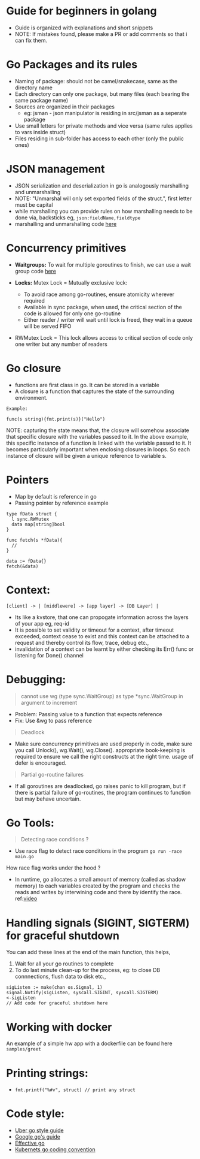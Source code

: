 # Guide for beginners in golang
- Guide is organized with explanations and short snippets
- NOTE: If mistakes found, please make a PR or add comments so that i can fix them.

# Go Packages and its rules
- Naming of package: should not be camel/snakecase, same as the directory name
- Each directory can only one package, but many files (each bearing the same package name)
- Sources are organized in their packages
  - eg: jsman - json manipulator is residing in src/jsman as a seperate package
- Use small letters for private methods and vice versa (same rules applies to vars inside struct)
- Files residing in sub-folder has access to each other (only the public ones)

# JSON management
- JSON serialization and deserialization in go is analogously marshalling and unmarshalling
- NOTE:  "Unmarshal will only set exported fields of the struct.", first letter must be capital
- while marshalling you can provide rules on how marshalling needs to be done via, backsticks eg, `json:fieldName,fieldtype` 
- marshalling and unmarshalling code [here](https://github.com/arvryna/go-guide/blob/main/internal/jsman/jsman.go)

# Concurrency primitives
- **Waitgroups:** To wait for multiple goroutines to finish, we can use a wait group code [here](https://github.com/arvryna/go-guide/blob/main/internal/concur/sync.go)

- **Locks:** Mutex Lock = Mutually exclusive lock:
  - To avoid race among go-routines, ensure atomicity wherever required
  - Available in sync package, when used, the critical section of the code is allowed for only one go-routine
  - Either reader / writer will wait until lock is freed, they wait in a queue will be served FIFO
- RWMutex Lock = This lock allows access to critical section of code only one writer but any number of readers

# Go closure
- functions are first class in go. It can be stored in a variable
- A closure is a function that captures the state of the surrounding environment.

```
Example:

func(s string){fmt.print(s)}("Hello")
```

NOTE: capturing the state means that, the closure will somehow associate that specific closure with the variables passed to it. In the above example, this specific instance of a function is linked with the variable passed to it. It becomes particularly important when enclosing closures in loops. So each instance of closure will be given a unique reference to variable s.

# Pointers
- Map by default is reference in go
- Passing pointer by reference example

```
type fData struct {
  l sync.RWMutex
  data map[string]bool
}

func fetch(s *fData){
  // 
}

data := fData{}
fetch(&data)

```

# Context:
``` [client] -> | [middlewere] -> [app layer] -> [DB Layer] | ```

- Its like a kvstore, that one can propogate information across the layers of your app eg, req-id
- It is possible to set validity or timeout for a context, after timeout exceeded, context cease to exist
  and this context can be attached to a request and thereby control its flow, trace, debug etc.,
- invalidation of a context can be learnt by either checking its Err() func or listening for Done() channel

# Debugging:

> cannot use wg (type sync.WaitGroup) as type *sync.WaitGroup in argument to increment

- Problem: Passing value to a function that expects reference
- Fix: Use &wg to pass reference

> Deadlock

- Make sure concurrency primitives are used properly in code, make sure you call Unlock(), wg.Wait(), wg.Close().
  appropriate book-keeping is required to ensure we call the right constructs at the right time. usage of defer is encouraged. 

> Partial go-routine failures
- If all goroutines are deadlocked, go raises panic to kill program, but if there is partial failure of go-routines, the program 
  continues to function but may behave uncertain.

# Go Tools:
> Detecting race conditions ?
- Use race flag to detect race conditions in the program
``` go run -race main.go ```

How race flag works under the hood ? 
- In runtime, go allocates a small amount of memory (called as shadow memory) to each variables created by the program and checks the reads and writes by interwining code and there by identify the race. ref:[video](https://youtu.be/5erqWdlhQLA)

# Handling signals (SIGINT, SIGTERM) for graceful shutdown
You can add these lines at the end of the main function, this helps,
1) Wait for all your go routines to complete
2) To do last minute clean-up for the process, eg: to close DB connnections, flush data to disk etc.,

```
sigListen := make(chan os.Signal, 1)
signal.Notify(sigListen, syscall.SIGINT, syscall.SIGTERM)
<-sigListen
// Add code for graceful shutdown here
```

# Working with docker
An example of a simple hw app with a dockerfile can be found here `samples/greet`

# Printing strings:
- ``` fmt.printf("%#v", struct) // print any struct ```

# Code style:

- [Uber go style guide](https://github.com/uber-go/guide/blob/master/style.md)
- [Google go's guide](https://github.com/golang/go/wiki/CodeReviewComments)
- [Effective go](https://go.dev/doc/effective_go)
- [Kubernets go coding convention](https://www.kubernetes.dev/docs/guide/coding-convention/)
